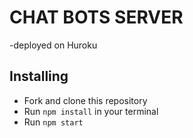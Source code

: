 # CHAT BOTS SERVER

-deployed on Huroku

## Installing
* Fork and clone this repository
* Run `npm install` in your terminal
* Run `npm start`

